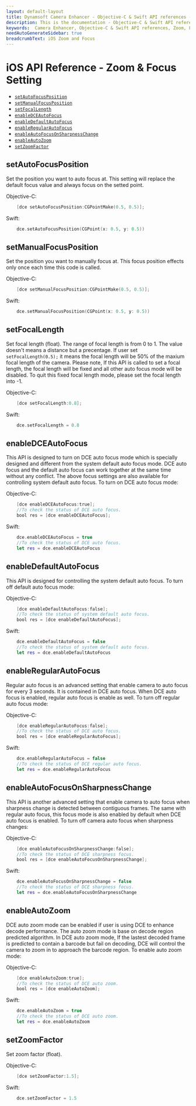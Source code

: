 ```yaml
---
layout: default-layout
title: Dynamsoft Camera Enhancer - Objective-C & Swift API references - Zoom & Focus Setting
description: This is the documentation - Objective-C & Swift API references - Zoom & Focus Setting page of Dynamsoft Camera Enhancer.
keywords:  Camera Enhancer, Objective-C & Swift API references, Zoom, Focus
needAutoGenerateSidebar: true
breadcrumbText: iOS Zoom and Focus
---
```


# iOS API Reference - Zoom & Focus Setting

- [`setAutoFocusPosition`](#setautofocusposition)
- [`setManualFocusPosition`](#setmanualfocusposition)
- [`setFocalLength`](#setfocallength)
- [`enableDCEAutoFocus`](#enabledceautofocus)
- [`enableDefaultAutoFocus`](#enabledefaultautofocus)
- [`enableRegularAutoFocus`](#enableregularautofocus)
- [`enableAutoFocusOnSharpnessChange`](#enableautofocusonsharpnesschange)
- [`enableAutoZoom`](#enableautozoom)
- [`setZoomFactor`](#setzoomfactor)

## setAutoFocusPosition

Set the position you want to auto focus at. This setting will replace the default focus value and always focus on the setted point.

Objective-C:

```objectivec
    [dce setAutoFocusPosition:CGPointMake(0.5, 0.5)];
```

Swift:

```Swift
    dce.setAutoFocusPosition(CGPoint(x: 0.5, y: 0.5))
```

## setManualFocusPosition

Set the position you want to manually focus at. This focus position effects only once each time this code is called.

Objective-C:

```objectivec
    [dce setManualFocusPosition:CGPointMake(0.5, 0.5)];
```

Swift:

```Swift
    dce.setManualFocusPosition(CGPoint(x: 0.5, y: 0.5))
```

## setFocalLength

Set focal length (float). The range of focal length is from 0 to 1. The value doesn't means a distance but a precentage. If user set `setFocalLength(0.5);` it means the focal length will be 50% of the maxium focal length of the camera. Please note, If this API is called to set a focal length, the focal length will be fixed and all other auto focus mode will be disabled. To quit this fixed focal length mode, please set the focal length into -1.

Objective-C:

```objectivec
    [dce setFocalLength:0.8];
```

Swift:

```Swift
    dce.setFocalLength = 0.8
```

## enableDCEAutoFocus

This API is designed to turn on DCE auto focus mode which is specially designed and different from the system default auto focus mode. DCE auto focus and the default auto focus can work together at the same time without any conflict. The above focus settings are also available for controlling system default auto focus. To turn on DCE auto focus mode:

Objective-C:

```objectivec
    [dce enableDCEAutoFocus:true];
    //To check the status of DCE auto focus.
    bool res = [dce enableDCEAutoFocus];
```

Swift:

```Swift
    dce.enableDCEAutoFocus = true
    //To check the status of DCE auto focus.
    let res = dce.enableDCEAutoFocus
```

## enableDefaultAutoFocus

This API is designed for controlling the system default auto focus. To turn off default auto focus mode:

Objective-C:

```objectivec
    [dce enableDefaultAutoFocus:false];
    //To check the status of system default auto focus.
    bool res = [dce enableDefaultAutoFocus];
```

Swift:

```Swift
    dce.enableDefaultAutoFocus = false
    //To check the status of system default auto focus.
    let res = dce.enableDefaultAutoFocus
```

## enableRegularAutoFocus

Regular auto focus is an advanced setting that enable camera to auto focus for every 3 seconds. It is contained in DCE auto focus. When DCE auto focus is enabled, regular auto focus is enable as well. To turn off regular auto focus mode:

Objective-C:

```objectivec
    [dce enableRegularAutoFocus:false];
    //To check the status of DCE auto focus.
    bool res = [dce enableRegularAutoFocus];
```

Swift:

```Swift
    dce.enableRegularAutoFocus = false
    //To check the status of DCE regular auto focus.
    let res = dce.enableRegularAutoFocus
```

## enableAutoFocusOnSharpnessChange

This API is another advanced setting that enable camera to auto focus when sharpness change is detected between contiguous frames. The same with regular auto focus, this focus mode is also enabled by default when DCE auto focus is enabled. To turn off camera auto focus when sharpness changes:

Objective-C:

```objectivec
    [dce enableAutoFocusOnSharpnessChange:false];
    //To check the status of DCE sharpness focus.
    bool res = [dce enableAutoFocusOnSharpnessChange];
```

Swift:

```Swift
    dce.enableAutoFocusOnSharpnessChange = false
    //To check the status of DCE sharpness focus.
    let res = dce.enableAutoFocusOnSharpnessChange
```

## enableAutoZoom

DCE auto zoom mode can be enabled if user is using DCE to enhance decode performance. The auto zoom mode is base on decode region predicted algorithm. In DCE auto zoom mode, If the lastest decoded frame is predicted to contain a barcode but fail on decoding, DCE will control the camera to zoom in to approach the barcode region. To enable auto zoom mode:

Objective-C:

```objectivec
    [dce enableAutoZoom:true];
    //To check the status of DCE auto zoom.
    bool res = [dce enableAutoZoom];
```

Swift:

```Swift
    dce.enableAutoZoom = true
    //To check the status of DCE auto zoom.
    let res = dce.enableAutoZoom
```

## setZoomFactor

Set zoom factor (float).

Objective-C:

```objectivec
    [dce setZoomFactor:1.5];
```

Swift:

```Swift
    dce.setZoomFactor = 1.5
```
